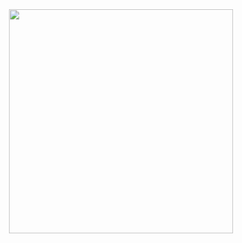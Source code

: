 <div align="center">
  <img width="400" src="file:///C:/Users/Desktop/Downloads/MicrosoftTeams-image.png" border="0">
</div>
